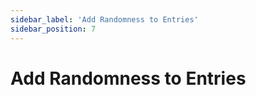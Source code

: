 ```yaml
---
sidebar_label: 'Add Randomness to Entries'
sidebar_position: 7
---
```


# Add Randomness to Entries

